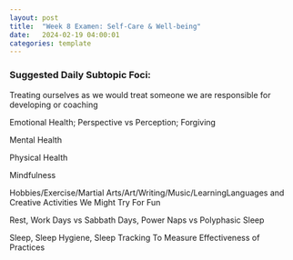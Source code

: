 ```yaml
---
layout: post
title:  "Week 8 Examen: Self-Care & Well-being"
date:   2024-02-19 04:00:01
categories: template
---
```



### Suggested Daily Subtopic Foci:

Treating ourselves as we would treat someone we are responsible for developing or coaching

Emotional Health; Perspective vs Perception; Forgiving

Mental Health

Physical Health

Mindfulness

Hobbies/Exercise/Martial Arts/Art/Writing/Music/LearningLanguages and Creative Activities We Might Try For Fun

Rest, Work Days vs Sabbath Days, Power Naps vs Polyphasic Sleep

Sleep, Sleep Hygiene, Sleep Tracking To Measure Effectiveness of Practices

